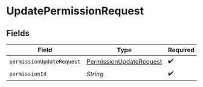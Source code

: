 # UpdatePermissionRequest


## Fields

| Field                                                                     | Type                                                                      | Required                                                                  | Description                                                               |
| ------------------------------------------------------------------------- | ------------------------------------------------------------------------- | ------------------------------------------------------------------------- | ------------------------------------------------------------------------- |
| `permissionUpdateRequest`                                                 | [PermissionUpdateRequest](../../models/shared/PermissionUpdateRequest.md) | :heavy_check_mark:                                                        | N/A                                                                       |
| `permissionId`                                                            | *String*                                                                  | :heavy_check_mark:                                                        | N/A                                                                       |